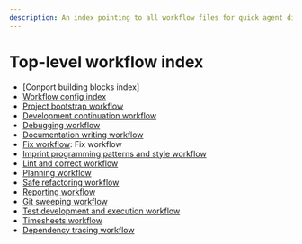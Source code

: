 ```yaml
---
description: An index pointing to all workflow files for quick agent discovery.
---
```


# Top-level workflow index

- [Conport building blocks index]
- [Workflow config index](config/.index.md)
- [Project bootstrap workflow](bootstrap.md)
- [Development continuation workflow](continue.md)
- [Debugging workflow](debug.md)
- [Documentation writing workflow](document.md)
- [Fix workflow](../fix.md): Fix workflow
- [Imprint programming patterns and style workflow](imprint.md)
- [Lint and correct workflow](./lint.md)
- [Planning workflow](plan.md)
- [Safe refactoring workflow](refactor.md)
- [Reporting workflow](report.md)
- [Git sweeping workflow](../sweep.md)
- [Test development and execution workflow](tests.md)
- [Timesheets workflow](timesheets.md)
- [Dependency tracing workflow](trace.md)
